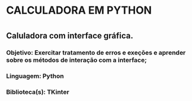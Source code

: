 # CALCULADORA EM PYTHON
#
## Caluladora com interface gráfica.
### Objetivo: Exercitar tratamento de erros e exeções e aprender sobre os métodos de interação com a interface;         
### Linguagem: Python
### Biblioteca(s): TKinter

